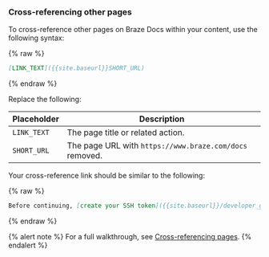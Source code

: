 ### Cross-referencing other pages

To cross-reference other pages on Braze Docs within your content, use the following syntax:

{% raw %}
```markdown
[LINK_TEXT]({{site.baseurl}}SHORT_URL)
```
{% endraw %}

Replace the following:

| Placeholder  | Description                                             |
|--------------|---------------------------------------------------------|
| `LINK_TEXT`  | The page title or related action.                       |
| `SHORT_URL` | The page URL with `https://www.braze.com/docs` removed. |

Your cross-reference link should be similar to the following:

{% raw %}
```markdown
Before continuing, [create your SSH token]({{site.baseurl}}/developer_guide/platform_wide/sdk_authentication).
```
{% endraw %}

{% alert note %}
For a full walkthrough, see [Cross-referencing pages]().
{% endalert %}